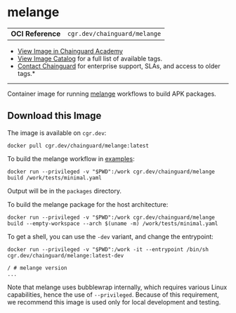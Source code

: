 <!--monopod:start-->
# melange
| | |
| - | - |
| **OCI Reference** | `cgr.dev/chainguard/melange` |


* [View Image in Chainguard Academy](https://edu.chainguard.dev/chainguard/chainguard-images/reference/melange/overview/)
* [View Image Catalog](https://console.enforce.dev/images/catalog) for a full list of available tags.
* [Contact Chainguard](https://www.chainguard.dev/chainguard-images) for enterprise support, SLAs, and access to older tags.*

---
<!--monopod:end-->

<!--overview:start-->
Container image for running [melange](https://github.com/chainguard-dev/melange) workflows to build APK packages.
<!--overview:end-->

<!--getting:start-->
## Download this Image
The image is available on `cgr.dev`:

```
docker pull cgr.dev/chainguard/melange:latest
```
<!--getting:end-->

<!--body:start-->
To build the melange workflow in [examples](https://github.com/chainguard-images/images/blob/main/images/melange/tests/minimal.yaml):

```
docker run --privileged -v "$PWD":/work cgr.dev/chainguard/melange build /work/tests/minimal.yaml
```

Output will be in the `packages` directory.

To build the melange package for the host architecture:

```
docker run --privileged -v "$PWD":/work cgr.dev/chainguard/melange build --empty-workspace --arch $(uname -m) /work/tests/minimal.yaml
```

To get a shell, you can use the `-dev` variant, and change the entrypoint:

```
docker run --privileged -v "$PWD":/work -it --entrypoint /bin/sh cgr.dev/chainguard/melange:latest-dev

/ # melange version
...
```
Note that melange uses bubblewrap internally, which requires various Linux capabilities, hence the
use of `--privileged`. Because of this requirement, we recommend this image is used only for local
development and testing.
<!--body:end-->

